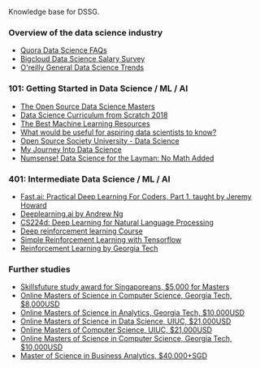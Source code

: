 Knowledge base for DSSG.

### Overview of the data science industry
- [Quora Data Science FAQs](https://www.quora.com/topic/Data-Science/faq)
- [Bigcloud Data Science Salary Survey](http://www.bigcloud.io/2018-data-science-salary-survey-report-usa-europe-apac/)
- [O'reilly General Data Science Trends](https://www.oreilly.com/topics/data-science)

### 101: Getting Started in Data Science / ML / AI 
- [The Open Source Data Science Masters](http://datasciencemasters.org/)
- [Data Science Curriculum from Scratch 2018](https://towardsdatascience.com/data-science-curriculum-from-scratch-2018-part-1-35061303c385)
- [The Best Machine Learning Resources](https://medium.com/machine-learning-for-humans/how-to-learn-machine-learning-24d53bb64aa1)
- [What would be useful for aspiring data scientists to know?
](https://blog.insightdatascience.com/what-would-be-useful-for-aspiring-data-scientists-to-know-4ce0baf65d97)
- [Open Source Society University - Data Science](https://github.com/ossu/data-science)
- [My Journey Into Data Science](https://towardsdatascience.com/my-journey-into-data-science-39e9bbbbf452)
- [Numsense! Data Science for the Layman: No Math Added](https://www.amazon.com/gp/product/B01N29ZEM6/ref=dbs_a_def_rwt_bibl_vppi_i0)

### 401: Intermediate Data Science / ML / AI 
- [Fast.ai: Practical Deep Learning For Coders, Part 1, taught by Jeremy Howard](https://course.fast.ai/)
- [Deeplearning.ai by Andrew Ng](https://www.deeplearning.ai/)
- [CS224d: Deep Learning for Natural Language Processing](http://cs224d.stanford.edu/)
- [Deep reinforcement learning Course](https://github.com/simoninithomas/Deep_reinforcement_learning_Course)
- [Simple Reinforcement Learning with Tensorflow](https://medium.com/emergent-future/simple-reinforcement-learning-with-tensorflow-part-0-q-learning-with-tables-and-neural-networks-d195264329d0)
- [Reinforcement Learning by Georgia Tech](https://www.udacity.com/course/reinforcement-learning--ud600)

### Further studies
- [Skillsfuture study award for Singaporeans, $5,000 for Masters](http://www.skillsfuture.sg/studyawards/infocomm)
- [Online Masters of Science in Computer Science, Georgia Tech, $8,000USD](https://www.omscs.gatech.edu/)
- [Online Masters of Science in Analytics, Georgia Tech, $10,000USD](https://pe.gatech.edu/degrees/analytics)
- [Online Masters of Science in Data Science, UIUC, $21,000USD](https://www.coursera.org/degrees/masters-in-computer-data-science)
- [Online Masters of Computer Science, UIUC, $21,000USD](https://www.coursera.org/degrees/master-of-computer-science-illinois)
- [Online Masters of Science in Computer Science, Georgia Tech, $10,000USD](https://www.cs.utexas.edu/graduate-program/masters-program/online-option)
- [Master of Science in Business Analytics, $40,000+SGD](http://msba.nus.edu/)
